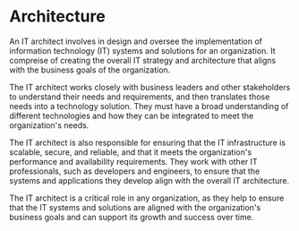 # Architecture

An IT architect involves in design and oversee the implementation of information technology (IT) systems and solutions for an organization. It compreise of creating the overall IT strategy and architecture that aligns with the business goals of the organization.

The IT architect works closely with business leaders and other stakeholders to understand their needs and requirements, and then translates those needs into a technology solution. They must have a broad understanding of different technologies and how they can be integrated to meet the organization's needs.

The IT architect is also responsible for ensuring that the IT infrastructure is scalable, secure, and reliable, and that it meets the organization's performance and availability requirements. They work with other IT professionals, such as developers and engineers, to ensure that the systems and applications they develop align with the overall IT architecture.

The IT architect is a critical role in any organization, as they help to ensure that the IT systems and solutions are aligned with the organization's business goals and can support its growth and success over time.
